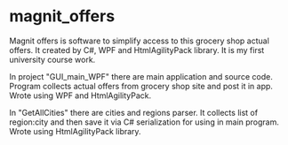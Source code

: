 # magnit_offers
Magnit offers is software to simplify access to this grocery shop actual offers. It created by C#, WPF and HtmlAgilityPack library. It is my first university course work.


In project "GUI_main_WPF" there are main application and source code. Program collects actual offers from grocery shop site and post it in app. Wrote using WPF and HtmlAgilityPack.


In "GetAllCities" there are cities and regions parser. It collects list of region:city and then save it via C# serialization for using in main program. Wrote using HtmlAgilityPack library.
